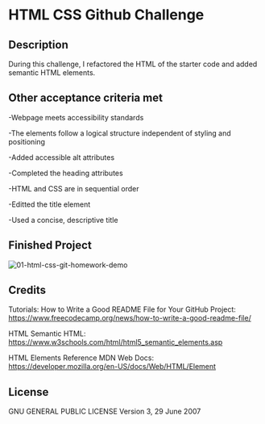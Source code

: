 # HTML CSS Github Challenge

## Description

During this challenge, I refactored the HTML of the starter code and added semantic HTML elements. 

## Other acceptance criteria met

-Webpage meets accessibility standards

-The elements follow a logical structure independent of styling and positioning

-Added accessible alt attributes

-Completed the heading attributes

-HTML and CSS are in sequential order

-Editted the title element

-Used a concise, descriptive title


## Finished Project

![01-html-css-git-homework-demo](https://user-images.githubusercontent.com/97558337/191130553-1d264da9-1c39-49e3-92e4-4b0c8b9cadce.png)



## Credits

Tutorials:
How to Write a Good README File for Your GitHub Project: https://www.freecodecamp.org/news/how-to-write-a-good-readme-file/

HTML Semantic HTML: https://www.w3schools.com/html/html5_semantic_elements.asp

HTML Elements Reference MDN Web Docs: https://developer.mozilla.org/en-US/docs/Web/HTML/Element



## License
GNU GENERAL PUBLIC LICENSE Version 3, 29 June 2007
